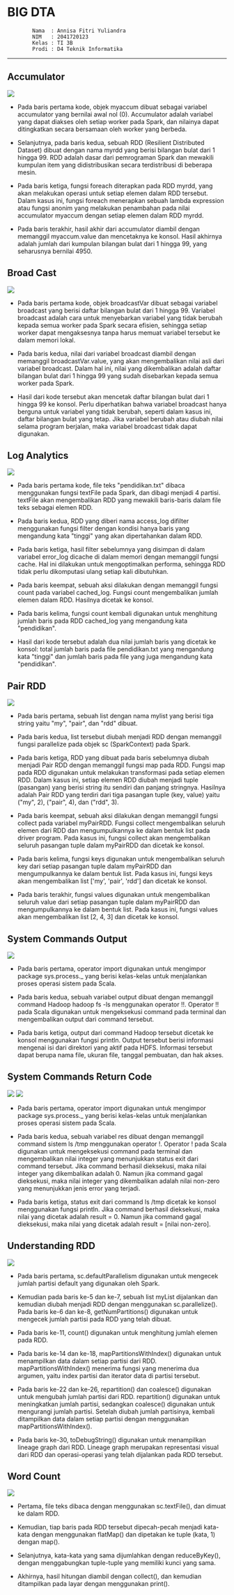 # BIG DTA
            Nama  : Annisa Fitri Yuliandra
            NIM   : 2041720123
            Kelas : TI 3B
            Prodi : D4 Teknik Informatika

---
## Accumulator
![](Accumulator\1.png)
- Pada baris pertama kode, objek myaccum dibuat sebagai variabel accumulator yang bernilai awal nol (0). Accumulator adalah variabel yang dapat diakses oleh setiap worker pada Spark, dan nilainya dapat ditingkatkan secara bersamaan oleh worker yang berbeda.

- Selanjutnya, pada baris kedua, sebuah RDD (Resilient Distributed Dataset) dibuat dengan nama myrdd yang berisi bilangan bulat dari 1 hingga 99. RDD adalah dasar dari pemrograman Spark dan mewakili kumpulan item yang didistribusikan secara terdistribusi di beberapa mesin.

- Pada baris ketiga, fungsi foreach diterapkan pada RDD myrdd, yang akan melakukan operasi untuk setiap elemen dalam RDD tersebut. Dalam kasus ini, fungsi foreach menerapkan sebuah lambda expression atau fungsi anonim yang melakukan penambahan pada nilai accumulator myaccum dengan setiap elemen dalam RDD myrdd.

- Pada baris terakhir, hasil akhir dari accumulator diambil dengan memanggil myaccum.value dan mencetaknya ke konsol. Hasil akhirnya adalah jumlah dari kumpulan bilangan bulat dari 1 hingga 99, yang seharusnya bernilai 4950.

## Broad Cast
![](BroadCast\2.png)
- Pada baris pertama kode, objek broadcastVar dibuat sebagai variabel broadcast yang berisi daftar bilangan bulat dari 1 hingga 99. Variabel broadcast adalah cara untuk menyebarkan variabel yang tidak berubah kepada semua worker pada Spark secara efisien, sehingga setiap worker dapat mengaksesnya tanpa harus memuat variabel tersebut ke dalam memori lokal.

- Pada baris kedua, nilai dari variabel broadcast diambil dengan memanggil broadcastVar.value, yang akan mengembalikan nilai asli dari variabel broadcast. Dalam hal ini, nilai yang dikembalikan adalah daftar bilangan bulat dari 1 hingga 99 yang sudah disebarkan kepada semua worker pada Spark.

- Hasil dari kode tersebut akan mencetak daftar bilangan bulat dari 1 hingga 99 ke konsol. Perlu diperhatikan bahwa variabel broadcast hanya berguna untuk variabel yang tidak berubah, seperti dalam kasus ini, daftar bilangan bulat yang tetap. Jika variabel berubah atau diubah nilai selama program berjalan, maka variabel broadcast tidak dapat digunakan.

## Log Analytics
![](LogAnalytics\1.png)
- Pada baris pertama kode, file teks "pendidikan.txt" dibaca menggunakan fungsi textFile pada Spark, dan dibagi menjadi 4 partisi. textFile akan mengembalikan RDD yang mewakili baris-baris dalam file teks sebagai elemen RDD.

- Pada baris kedua, RDD yang diberi nama access_log difilter menggunakan fungsi filter dengan kondisi hanya baris yang mengandung kata "tinggi" yang akan dipertahankan dalam RDD.

- Pada baris ketiga, hasil filter sebelumnya yang disimpan di dalam variabel error_log dicache di dalam memori dengan memanggil fungsi cache. Hal ini dilakukan untuk mengoptimalkan performa, sehingga RDD tidak perlu dikomputasi ulang setiap kali dibutuhkan.

- Pada baris keempat, sebuah aksi dilakukan dengan memanggil fungsi count pada variabel cached_log. Fungsi count mengembalikan jumlah elemen dalam RDD. Hasilnya dicetak ke konsol.

- Pada baris kelima, fungsi count kembali digunakan untuk menghitung jumlah baris pada RDD cached_log yang mengandung kata "pendidikan".

- Hasil dari kode tersebut adalah dua nilai jumlah baris yang dicetak ke konsol: total jumlah baris pada file pendidikan.txt yang mengandung kata "tinggi" dan jumlah baris pada file yang juga mengandung kata "pendidikan".

## Pair RDD
![](PairRDD\3.png)
- Pada baris pertama, sebuah list dengan nama mylist yang berisi tiga string yaitu "my", "pair", dan "rdd" dibuat.

- Pada baris kedua, list tersebut diubah menjadi RDD dengan memanggil fungsi parallelize pada objek sc (SparkContext) pada Spark.

- Pada baris ketiga, RDD yang dibuat pada baris sebelumnya diubah menjadi Pair RDD dengan memanggil fungsi map pada RDD. Fungsi map pada RDD digunakan untuk melakukan transformasi pada setiap elemen RDD. Dalam kasus ini, setiap elemen RDD diubah menjadi tuple (pasangan) yang berisi string itu sendiri dan panjang stringnya. Hasilnya adalah Pair RDD yang terdiri dari tiga pasangan tuple (key, value) yaitu ("my", 2), ("pair", 4), dan ("rdd", 3).

- Pada baris keempat, sebuah aksi dilakukan dengan memanggil fungsi collect pada variabel myPairRDD. Fungsi collect mengembalikan seluruh elemen dari RDD dan mengumpulkannya ke dalam bentuk list pada driver program. Pada kasus ini, fungsi collect akan mengembalikan seluruh pasangan tuple dalam myPairRDD dan dicetak ke konsol.

- Pada baris kelima, fungsi keys digunakan untuk mengembalikan seluruh key dari setiap pasangan tuple dalam myPairRDD dan mengumpulkannya ke dalam bentuk list. Pada kasus ini, fungsi keys akan mengembalikan list ['my', 'pair', 'rdd'] dan dicetak ke konsol.

- Pada baris terakhir, fungsi values digunakan untuk mengembalikan seluruh value dari setiap pasangan tuple dalam myPairRDD dan mengumpulkannya ke dalam bentuk list. Pada kasus ini, fungsi values akan mengembalikan list [2, 4, 3] dan dicetak ke konsol.

## System Commands Output
![](SystemCommandsOutput\4.png)
- Pada baris pertama, operator import digunakan untuk mengimpor package sys.process._ yang berisi kelas-kelas untuk menjalankan proses operasi sistem pada Scala.

- Pada baris kedua, sebuah variabel output dibuat dengan memanggil command Hadoop hadoop fs -ls menggunakan operator !!. Operator !! pada Scala digunakan untuk mengeksekusi command pada terminal dan mengembalikan output dari command tersebut.

- Pada baris ketiga, output dari command Hadoop tersebut dicetak ke konsol menggunakan fungsi println. Output tersebut berisi informasi mengenai isi dari direktori yang aktif pada HDFS. Informasi tersebut dapat berupa nama file, ukuran file, tanggal pembuatan, dan hak akses.

## System Commands Return Code 
![](SystemCommandsReturnCode\5.png)
![](SystemCommandsReturnCode\6.png)
- Pada baris pertama, operator import digunakan untuk mengimpor package sys.process._ yang berisi kelas-kelas untuk menjalankan proses operasi sistem pada Scala.

- Pada baris kedua, sebuah variabel res dibuat dengan memanggil command sistem ls /tmp menggunakan operator !. Operator ! pada Scala digunakan untuk mengeksekusi command pada terminal dan mengembalikan nilai integer yang menunjukkan status exit dari command tersebut. Jika command berhasil dieksekusi, maka nilai integer yang dikembalikan adalah 0. Namun jika command gagal dieksekusi, maka nilai integer yang dikembalikan adalah nilai non-zero yang menunjukkan jenis error yang terjadi.

- Pada baris ketiga, status exit dari command ls /tmp dicetak ke konsol menggunakan fungsi println. Jika command berhasil dieksekusi, maka nilai yang dicetak adalah result = 0. Namun jika command gagal dieksekusi, maka nilai yang dicetak adalah result = [nilai non-zero].

## Understanding RDD
![](UndersandingRDDs\1.png)
- Pada baris pertama, sc.defaultParallelism digunakan untuk mengecek jumlah partisi default yang digunakan oleh Spark.

- Kemudian pada baris ke-5 dan ke-7, sebuah list myList dijalankan dan kemudian diubah menjadi RDD dengan menggunakan sc.parallelize(). Pada baris ke-6 dan ke-8, getNumPartitions() digunakan untuk mengecek jumlah partisi pada RDD yang telah dibuat.

- Pada baris ke-11, count() digunakan untuk menghitung jumlah elemen pada RDD.

- Pada baris ke-14 dan ke-18, mapPartitionsWithIndex() digunakan untuk menampilkan data dalam setiap partisi dari RDD. mapPartitionsWithIndex() menerima fungsi yang menerima dua argumen, yaitu index partisi dan iterator data di partisi tersebut.

- Pada baris ke-22 dan ke-26, repartition() dan coalesce() digunakan untuk mengubah jumlah partisi dari RDD. repartition() digunakan untuk meningkatkan jumlah partisi, sedangkan coalesce() digunakan untuk mengurangi jumlah partisi. Setelah diubah jumlah partisinya, kembali ditampilkan data dalam setiap partisi dengan menggunakan mapPartitionsWithIndex().

- Pada baris ke-30, toDebugString() digunakan untuk menampilkan lineage graph dari RDD. Lineage graph merupakan representasi visual dari RDD dan operasi-operasi yang telah dijalankan pada RDD tersebut.

## Word Count
![](WordCount\7.png)
- Pertama, file teks dibaca dengan menggunakan sc.textFile(), dan dimuat ke dalam RDD.

- Kemudian, tiap baris pada RDD tersebut dipecah-pecah menjadi kata-kata dengan menggunakan flatMap() dan dipetakan ke tuple (kata, 1) dengan map().

- Selanjutnya, kata-kata yang sama dijumlahkan dengan reduceByKey(), dengan menggabungkan tuple-tuple yang memiliki kunci yang sama.

- Akhirnya, hasil hitungan diambil dengan collect(), dan kemudian ditampilkan pada layar dengan menggunakan print().